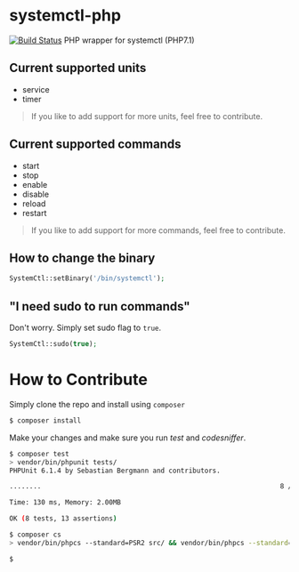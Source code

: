 # systemctl-php
[![Build Status](https://api.travis-ci.org/icanhazstring/systemctl-php.svg?branch=master)](https://travis-ci.org/icanhazstring/systemctl-php)
PHP wrapper for systemctl (PHP7.1)

## Current supported units
- service
- timer

> If you like to add support for more units, feel free to contribute.

## Current supported commands
- start
- stop
- enable
- disable
- reload
- restart

> If you like to add support for more commands, feel free to contribute.

## How to change the binary

```php
SystemCtl::setBinary('/bin/systemctl');
```

## "I need sudo to run commands"
Don't worry. Simply set sudo flag to `true`.

```php
SystemCtl::sudo(true);
```

# How to Contribute
Simply clone the repo and install using `composer`

```bash
$ composer install
```

Make your changes and make sure you run *test* and *codesniffer*.

```bash
$ composer test
> vendor/bin/phpunit tests/
PHPUnit 6.1.4 by Sebastian Bergmann and contributors.

........                                                            8 / 8 (100%)

Time: 130 ms, Memory: 2.00MB

OK (8 tests, 13 assertions)

$ composer cs
> vendor/bin/phpcs --standard=PSR2 src/ && vendor/bin/phpcs --standard=PSR2 tests/

$ 
```

